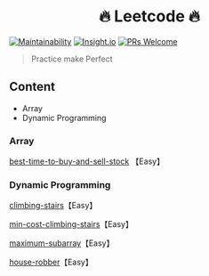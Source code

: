 <h1 align="center">
  🔥 Leetcode 🔥
</h1>

[![Maintainability](https://api.codeclimate.com/v1/badges/94a223574a24b7225f16/maintainability)](https://codeclimate.com/github/tangweikun/leetcode)
[![Insight.io](https://img.shields.io/badge/insight.io-Ready-brightgreen.svg)](https://insight.io/github.com/tangweikun/leetcode/tree/master/?source=0)
[![PRs Welcome](https://img.shields.io/badge/PRs-welcome-brightgreen.svg?style=flat-square)](http://makeapullrequest.com)

> Practice make Perfect

## Content

- Array
- Dynamic Programming

### Array

[best-time-to-buy-and-sell-stock](Array/best-time-to-buy-and-sell-stock.py) 【Easy】

### Dynamic Programming

[climbing-stairs](DynamicProgramming/climbing-stairs.py)【Easy】

[min-cost-climbing-stairs](DynamicProgramming/min-cost-climbing-stairs.py)【Easy】

[maximum-subarray](DynamicProgramming/maximum-subarray.py)【Easy】

[house-robber](DynamicProgramming/house-robber.py)【Easy】
